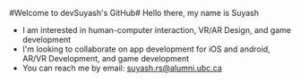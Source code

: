 #Welcome to devSuyash's GitHub#
Hello there, my name is Suyash 
- I am interested in human-computer interaction, VR/AR Design, and game development
- I'm looking to collaborate on app development for iOS and android, AR/VR Development, and game development
- You can reach me by email: suyash.rs@alumni.ubc.ca 

<!---
suyashrs/suyashrs is a ✨ special ✨ repository because its `README.md` (this file) appears on your GitHub profile.
You can click the Preview link to take a look at your changes.
--->
